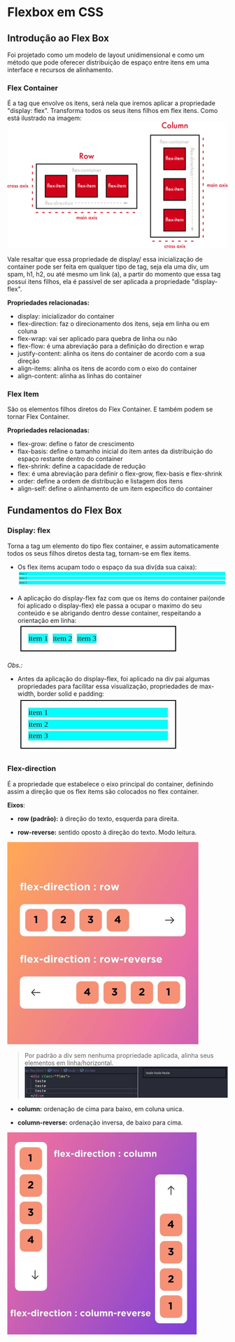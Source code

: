 # Flexbox em CSS

## Introdução ao Flex Box
Foi projetado como um modelo de layout unidimensional e como um método que pode oferecer distribuição de espaço entre itens em uma interface e recursos de alinhamento.

### Flex Container
É a tag que envolve os itens, será nela que iremos aplicar a propriedade "display: flex". Transforma todos os seus itens filhos em flex itens.
Como está ilustrado na imagem: 
![alt text](/img/8.png)

Vale resaltar que essa propriedade de display/ essa inicialização de container pode ser feita em qualquer tipo de tag, seja ela uma div, um spam, h1, h2, ou até mesmo um link (a), a partir do momento que essa tag possui itens filhos, ela é passivel de ser aplicada a propriedade "display-flex".

**Propriedades relacionadas:**
- display: inicializador do container
- flex-direction: faz o direcionamento dos itens, seja em linha ou em coluna
- flex-wrap: vai ser aplicado para quebra de linha ou não 
- flex-flow: é uma abreviação para a definição do direction e wrap
- justify-content: alinha os itens do container de acordo com a sua direção 
- align-items: alinha os itens de acordo com o eixo do container
- align-content: alinha as linhas do container

### Flex Item
São os elementos filhos diretos do Flex Container. E também podem se tornar Flex Container.

**Propriedades relacionadas:**
- flex-grow: define o fator de crescimento
- flax-basis: define o tamanho inicial do item antes da distribuição do espaço restante dentro do container
- flex-shrink: define a capacidade de redução
- flex: é uma abreviação para definir o flex-grow, flex-basis e flex-shrink
- order: define a ordem de distribução e listagem dos itens 
- align-self: define o alinhamento de um item especifico do container

## Fundamentos do Flex Box

### Display: flex
Torna a tag um elemento do tipo flex container, e assim automaticamente todos os seus filhos diretos desta tag, tornam-se em flex items.

- Os flex items acupam todo o espaço da sua div(da sua caixa):
![alt text](/img/1.jpg)


- A aplicação do display-flex faz com que os items do container pai(onde foi aplicado o display-flex) ele passa a ocupar o maximo do seu conteúdo e se abrigando dentro desse container, respeitando a orientação em linha:
![alt text](/img/3.jpg)

_Obs.:_ 
- Antes da aplicação do display-flex, foi aplicado na div pai algumas propriedades para facilitar essa visualização, propriedades de max-width, border solid e padding:
![alt text](/img/2.jpg)

### Flex-direction
É a propriedade que estabelece o eixo principal do container, definindo assim a direção que os flex items são colocados no flex container.

**Eixos**:

- **row (padrão):** à direção do texto, esquerda para direita.

- **row-reverse:** sentido oposto à direção do texto. Modo leitura.

![alt text](/img/6.jpg)

> Por padrão a div sem nenhuma propriedade aplicada, alinha seus elementos em linha/horizontal. 
![alt text](/img/5.jpg)

- **column:** ordenação de cima para baixo, em coluna unica.

- **column-reverse:** ordenação inversa, de baixo para cima.

![alt text](/img/7.jpg)



